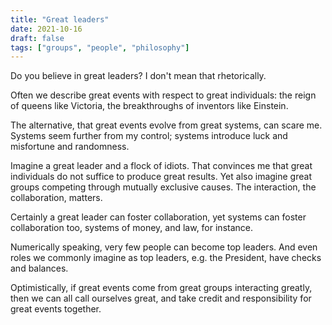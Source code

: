 ```yaml
---
title: "Great leaders"
date: 2021-10-16
draft: false
tags: ["groups", "people", "philosophy"]
---
```

Do you believe in great leaders? I don't mean that rhetorically.

Often we describe great events with respect to great individuals: the reign of queens like Victoria, the breakthroughs of inventors like Einstein.

The alternative, that great events evolve from great systems, can scare me. Systems seem further from my control; systems introduce luck and misfortune and randomness.

Imagine a great leader and a flock of idiots. That convinces me that great individuals do not suffice to produce great results. Yet also imagine great groups competing through mutually exclusive causes. The interaction, the collaboration, matters.

Certainly a great leader can foster collaboration, yet systems can foster collaboration too, systems of money, and law, for instance.

Numerically speaking, very few people can become top leaders. And even roles we commonly imagine as top leaders, e.g. the President, have checks and balances.

Optimistically, if great events come from great groups interacting greatly, then we can all call ourselves great, and take credit and responsibility for great events together.
